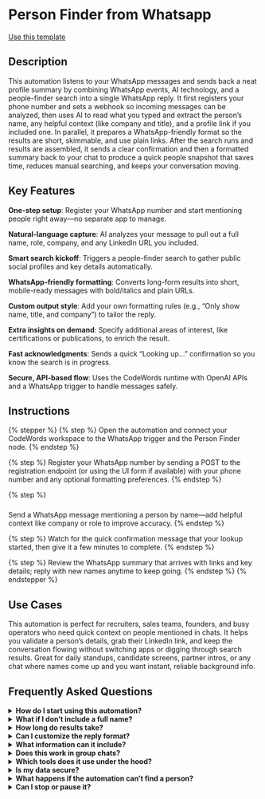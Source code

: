 # Person Finder from Whatsapp

<a href="https://codewords.agemo.ai/run/person_finder_from_whatsapp" class="button primary">Use this template</a>

## Description

This automation listens to your WhatsApp messages and sends back a neat profile summary by combining WhatsApp events, AI technology, and a people-finder search into a single WhatsApp reply. It first registers your phone number and sets a webhook so incoming messages can be analyzed, then uses AI to read what you typed and extract the person’s name, any helpful context (like company and title), and a profile link if you included one. In parallel, it prepares a WhatsApp-friendly format so the results are short, skimmable, and use plain links. After the search runs and results are assembled, it sends a clear confirmation and then a formatted summary back to your chat to produce a quick people snapshot that saves time, reduces manual searching, and keeps your conversation moving.

## Key Features <a href="#key-features" id="key-features"></a>

**One-step setup**: Register your WhatsApp number and start mentioning people right away—no separate app to manage.

**Natural-language capture**: AI analyzes your message to pull out a full name, role, company, and any LinkedIn URL you included.

**Smart search kickoff**: Triggers a people-finder search to gather public social profiles and key details automatically.

**WhatsApp-friendly formatting**: Converts long-form results into short, mobile-ready messages with bold/italics and plain URLs.

**Custom output style**: Add your own formatting rules (e.g., “Only show name, title, and company”) to tailor the reply.

**Extra insights on demand**: Specify additional areas of interest, like certifications or publications, to enrich the result.

**Fast acknowledgments**: Sends a quick “Looking up…” confirmation so you know the search is in progress.

**Secure, API-based flow**: Uses the CodeWords runtime with OpenAI APIs and a WhatsApp trigger to handle messages safely.

## Instructions <a href="#instructions" id="instructions"></a>



{% stepper %}
{% step %}
Open the automation and connect your CodeWords workspace to the WhatsApp trigger and the Person Finder node.
{% endstep %}

{% step %}
Register your WhatsApp number by sending a POST to the registration endpoint (or using the UI form if available) with your phone number and any optional formatting preferences.
{% endstep %}

{% step %}
###

Send a WhatsApp message mentioning a person by name—add helpful context like company or role to improve accuracy.
{% endstep %}

{% step %}
Watch for the quick confirmation message that your lookup started, then give it a few minutes to complete.
{% endstep %}

{% step %}
Review the WhatsApp summary that arrives with links and key details; reply with new names anytime to keep going.
{% endstep %}
{% endstepper %}

## Use Cases <a href="#use-cases" id="use-cases"></a>

This automation is perfect for recruiters, sales teams, founders, and busy operators who need quick context on people mentioned in chats. It helps you validate a person’s details, grab their LinkedIn link, and keep the conversation flowing without switching apps or digging through search results. Great for daily standups, candidate screens, partner intros, or any chat where names come up and you want instant, reliable background info.

## Frequently Asked Questions <a href="#frequently-asked-questions" id="frequently-asked-questions"></a>

<details>

<summary><strong>How do I start using this automation?</strong></summary>

Register your WhatsApp number once, then just mention a person in any message. The automation will analyze the text, run a search, and reply with a formatted summary.

</details>

<details>

<summary><strong>What if I don’t include a full name?</strong></summary>

The AI does its best with what you send, but including a full name and quick context, like company or role, improves accuracy. If it can’t find enough to search, it will ask you for more details.

</details>

<details>

<summary><strong>How long do results take?</strong></summary>

You’ll get a confirmation right away, and results typically arrive in about 4–5 minutes, depending on the search depth and sources.

</details>

<details>

<summary><strong>Can I customize the reply format?</strong></summary>

Yes. During registration, add a message like “Only show name, title, and company.” The automation will follow your formatting preference for future replies.

</details>

<details>

<summary><strong>What information can it include?</strong></summary>

By default, it looks for a full name, role, company, and public profile links (like LinkedIn). You can also request extras such as certifications or recent publications.

</details>

<details>

<summary><strong>Does this work in group chats?</strong></summary>

Yes. If the registered number receives the message event and the text mentions a person with some context, the automation will try to process it and reply.

</details>

<details>

<summary><strong>Which tools does it use under the hood?</strong></summary>

It runs on FastAPI and uses OpenAI (via the CodeWords runtime) for AI extraction and formatting, a WhatsApp trigger for inbound/outbound messages, and a Person Finder step to gather public profiles.

</details>

<details>

<summary><strong>Is my data secure?</strong></summary>

Messages are processed through the CodeWords runtime with your API key. Only the necessary text is analyzed to extract names and context, and results are sent back to your WhatsApp number.

</details>

<details>

<summary><strong>What happens if the automation can’t find a person?</strong></summary>

You’ll get a friendly prompt asking for a clearer name or more context so it can try again.

</details>

<details>

<summary><strong>Can I stop or pause it?</strong></summary>

You can unregister your number from the WhatsApp trigger in your CodeWords workspace, or disable the automation temporarily if you don’t want new messages processed.

</details>
